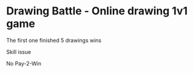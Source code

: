# Drawing Battle - Online drawing 1v1 game  

The first one finished 5 drawings wins

Skill issue

No Pay-2-Win
